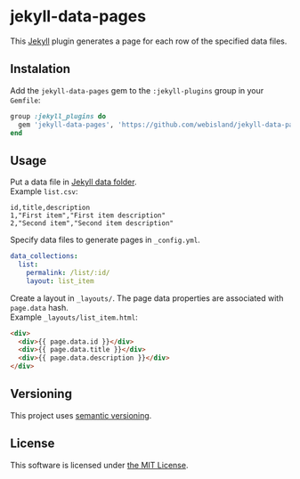 # jekyll-data-pages

This [Jekyll](https://jekyllrb.com) plugin generates a page for each row of the specified data files.

## Instalation

Add the `jekyll-data-pages` gem to the `:jekyll-plugins` group in your `Gemfile`:
```ruby
group :jekyll_plugins do
  gem 'jekyll-data-pages', 'https://github.com/webisland/jekyll-data-pages'
end
```

## Usage

Put a data file in [Jekyll data folder](https://jekyllrb.com/docs/datafiles/#the-data-folder).<br/>
Example `list.csv`:
```csv
id,title,description
1,"First item","First item description"
2,"Second item","Second item description"
```
Specify data files to generate pages in `_config.yml`.
```yaml
data_collections:
  list:
    permalink: /list/:id/
    layout: list_item
```
Create a layout in `_layouts/`. The page data properties are associated with `page.data` hash.<br/>
Example `_layouts/list_item.html`:
```html
<div>
  <div>{{ page.data.id }}</div>
  <div>{{ page.data.title }}</div>
  <div>{{ page.data.description }}</div>
</div>
```

## Versioning

This project uses [semantic versioning](http://semver.org/).

## License

This software is licensed under [the MIT License](LICENSE).

